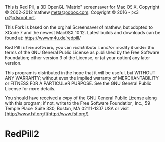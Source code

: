 This is Red Pill, a 3D OpenGL "Matrix" screensaver for Mac OS X.
Copyright © 2002-2012 mathew <meta@pobox.com>.
Copyright © 2016 - px3 <rr@rdsroot.net>.

This Fork is based on the orginal Screensaver of mathew, but adopted to XCode 7 and the newest MacOSX 10.12.
Latest builds and downloads can be found at: https://wwwm4u.de/redpill/


Red Pill is free software; you can redistribute it and/or modify
it under the terms of the GNU General Public License as published by
the Free Software Foundation; either version 3 of the License, or
(at your option) any later version.

This program is distributed in the hope that it will be useful,
but WITHOUT ANY WARRANTY; without even the implied warranty of
MERCHANTABILITY or FITNESS FOR A PARTICULAR PURPOSE.  See the
GNU General Public License for more details.

You should have received a copy of the GNU General Public License
along with this program; if not, write to the Free Software
Foundation, Inc., 59 Temple Place, Suite 330, Boston, MA  02111-1307  USA
or visit [http://www.fsf.org/](http://www.fsf.org/)


# RedPill2

